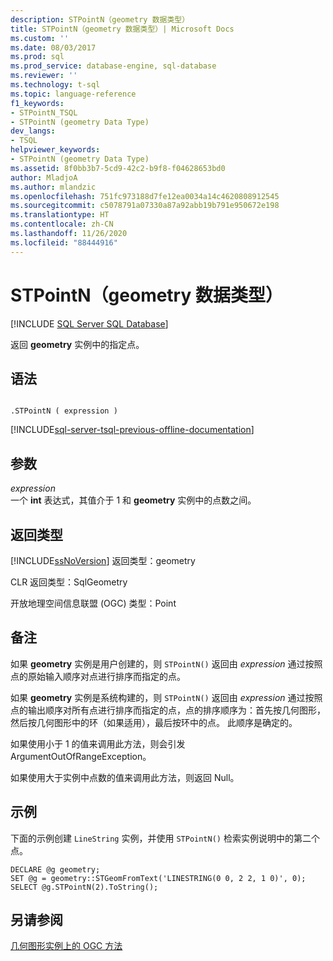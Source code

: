 ```yaml
---
description: STPointN（geometry 数据类型）
title: STPointN（geometry 数据类型）| Microsoft Docs
ms.custom: ''
ms.date: 08/03/2017
ms.prod: sql
ms.prod_service: database-engine, sql-database
ms.reviewer: ''
ms.technology: t-sql
ms.topic: language-reference
f1_keywords:
- STPointN_TSQL
- STPointN (geometry Data Type)
dev_langs:
- TSQL
helpviewer_keywords:
- STPointN (geometry Data Type)
ms.assetid: 8f0bb3b7-5cd9-42c2-b9f8-f04628653bd0
author: MladjoA
ms.author: mlandzic
ms.openlocfilehash: 751fc973188d7fe12ea0034a14c4620808912545
ms.sourcegitcommit: c5078791a07330a87a92abb19b791e950672e198
ms.translationtype: HT
ms.contentlocale: zh-CN
ms.lasthandoff: 11/26/2020
ms.locfileid: "88444916"
---
```

# <a name="stpointn-geometry-data-type"></a>STPointN（geometry 数据类型）
[!INCLUDE [SQL Server SQL Database](../../includes/applies-to-version/sql-asdb.md)]

返回 **geometry** 实例中的指定点。
  
## <a name="syntax"></a>语法  
  
```  
  
.STPointN ( expression )  
```  
  
[!INCLUDE[sql-server-tsql-previous-offline-documentation](../../includes/sql-server-tsql-previous-offline-documentation.md)]

## <a name="arguments"></a>参数
 *expression*  
 一个 **int** 表达式，其值介于 1 和 **geometry** 实例中的点数之间。  
  
## <a name="return-types"></a>返回类型  
 [!INCLUDE[ssNoVersion](../../includes/ssnoversion-md.md)] 返回类型：geometry  
  
 CLR 返回类型：SqlGeometry  
  
 开放地理空间信息联盟 (OGC) 类型：Point  
  
## <a name="remarks"></a>备注  
 如果 **geometry** 实例是用户创建的，则 `STPointN()` 返回由 *expression* 通过按照点的原始输入顺序对点进行排序而指定的点。  
  
 如果 **geometry** 实例是系统构建的，则 `STPointN()` 返回由 *expression* 通过按照点的输出顺序对所有点进行排序而指定的点，点的排序顺序为：首先按几何图形，然后按几何图形中的环（如果适用），最后按环中的点。 此顺序是确定的。  
  
 如果使用小于 1 的值来调用此方法，则会引发 ArgumentOutOfRangeException。  
  
 如果使用大于实例中点数的值来调用此方法，则返回 Null。  
  
## <a name="examples"></a>示例  
 下面的示例创建 `LineString` 实例，并使用 `STPointN()` 检索实例说明中的第二个点。  
  
```  
DECLARE @g geometry;  
SET @g = geometry::STGeomFromText('LINESTRING(0 0, 2 2, 1 0)', 0);  
SELECT @g.STPointN(2).ToString();  
```  
  
## <a name="see-also"></a>另请参阅  
 [几何图形实例上的 OGC 方法](../../t-sql/spatial-geometry/ogc-methods-on-geometry-instances.md)  
  
  

